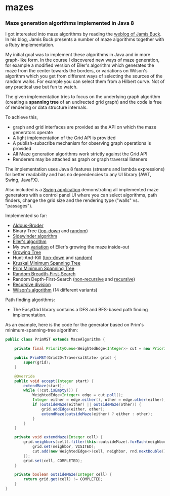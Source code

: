 # mazes

### Maze generation algorithms implemented in Java 8

I got interested into maze algorithms by reading the [weblog of Jamis Buck](http://weblog.jamisbuck.org/archives.html). In his blog, Jamis Buck presents a number of maze algorithms together with a Ruby implementation.

My initial goal was to implement these algorithms in Java and in more graph-like form. In the course I discovered new ways of maze generation, for example a modified version of Eller's algorithm which generates the maze from the center towards the borders, or variations on Wilson's algorithm which you get from different ways of selecting the sources of the random walks. For example you can select them from a Hilbert curve. Not of any practical use but fun to watch. 

The given implementation tries to focus on the underlying graph algorithm (creating a **spanning tree** of an undirected grid graph) and the code is free of rendering or data structure internals.

To achieve this,
- graph and grid interfaces are provided as the API on which the maze generators operate
- A light implementation of the Grid API is provided
- A publish-subscribe mechanism for observing graph operations is provided
- All Maze generation algorithms work strictly against the Grid API
- Renderers may be attached as graph or graph traversal listeners

The implementation uses Java 8 features (streams and lambda expressions) for better readability and has no dependencies to any UI library (AWT, Swing, JavaFX).

Also included is a [Swing application](MazeDemos/src/de/amr/mazes/demos/swing/app/MazeDemoApp.java) demonstrating all implemented maze generators with a control panel UI where you can select algorithms, path finders, change the grid size and the rendering type ("walls" vs. "passages").

Implemented so far:

- [Aldous-Broder](EasyMaze/src/de/amr/easy/maze/alg/AldousBroderUST.java)
- Binary Tree ([top-down](EasyMaze/src/de/amr/easy/maze/alg/BinaryTree.java) and [random](EasyMaze/src/de/amr/easy/maze/alg/BinaryTreeRandom.java))
- [Sidewinder algorithm](EasyMaze/src/de/amr/easy/maze/alg/Sidewinder.java)
- [Eller's algorithm](EasyMaze/src/de/amr/easy/maze/alg/Eller.java)
- My own [variation](EasyMaze/src/de/amr/easy/maze/alg/EllerInsideOut.java) of Eller's growing the maze inside-out
- [Growing Tree](EasyMaze/src/de/amr/easy/maze/alg/GrowingTree.java)
- Hunt-And-Kill ([top-down](EasyMaze/src/de/amr/easy/maze/alg/HuntAndKill.java) and [random](EasyMaze/src/de/amr/easy/maze/alg/HuntAndKillRandom.java))
- [Kruskal Minimum Spanning Tree](EasyMaze/src/de/amr/easy/maze/alg/KruskalMST.java)
- [Prim Minimum Spanning Tree](EasyMaze/src/de/amr/easy/maze/alg/PrimMST.java)
- [Random Breadth-First-Search](EasyMaze/src/de/amr/easy/maze/alg/RandomBFS.java)
- Random Depth-First-Search ([non-recursive](EasyMaze/src/de/amr/easy/maze/alg/IterativeDFS.java) and [recursive](EasyMaze/src/de/amr/easy/maze/alg/RecursiveDFS.java))
- [Recursive division](EasyMaze/src/de/amr/easy/maze/alg/RecursiveDivision.java)
- [Wilson's algorithm](EasyMaze/src/de/amr/easy/maze/alg/wilson) (14 different variants)

Path finding algorithms:
- The EasyGrid library contains a DFS and BFS-based path finding implementation.

As an example, here is the code for the generator based on Prim's minimum-spanning-tree algorithm:

```java
public class PrimMST extends MazeAlgorithm {

	private final PriorityQueue<WeightedEdge<Integer>> cut = new PriorityQueue<>();

	public PrimMST(Grid2D<TraversalState> grid) {
		super(grid);
	}

	@Override
	public void accept(Integer start) {
		extendMaze(start);
		while (!cut.isEmpty()) {
			WeightedEdge<Integer> edge = cut.poll();
			Integer either = edge.either(), other = edge.other(either);
			if (outsideMaze(either) || outsideMaze(other)) {
				grid.addEdge(either, other);
				extendMaze(outsideMaze(either) ? either : other);
			}
		}
	}

	private void extendMaze(Integer cell) {
		grid.neighbors(cell).filter(this::outsideMaze).forEach(neighbor -> {
			grid.set(neighbor, VISITED);
			cut.add(new WeightedEdge<>(cell, neighbor, rnd.nextDouble()));
		});
		grid.set(cell, COMPLETED);
	}

	private boolean outsideMaze(Integer cell) {
		return grid.get(cell) != COMPLETED;
	}
}
```
